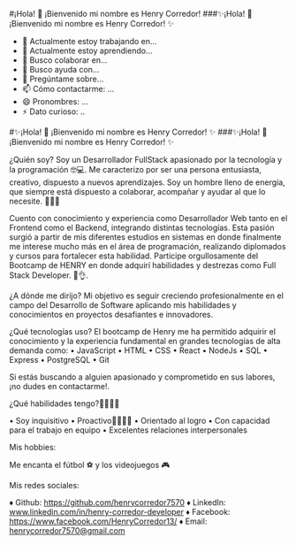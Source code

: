 #¡Hola! 👋 ¡Bienvenido mi nombre es Henry Corredor! 
 ###✨¡Hola! 👋 ¡Bienvenido mi nombre es Henry Corredor! ✨

- 🔭 Actualmente estoy trabajando en...
- 🌱 Actualmente estoy aprendiendo...
- 👯 Busco colaborar en...
- 🤔 Busco ayuda con...
- 💬 Pregúntame sobre...
- 📫 Cómo contactarme: ...
- 😄 Pronombres: ...
- ⚡ Dato curioso: ..

 #✨¡Hola! 👋 ¡Bienvenido mi nombre es Henry Corredor! ✨
 ###✨¡Hola! 👋 ¡Bienvenido mi nombre es Henry Corredor! ✨

¿Quién soy?
Soy un Desarrollador FullStack apasionado por la tecnología y la programación 🤓💻. Me caracterizo por ser una persona entusiasta, creativo, dispuesto a nuevos aprendizajes. Soy un hombre lleno de energía, que siempre está dispuesto a colaborar, acompañar y ayudar al que lo necesite. 🤝💪😉

Cuento con conocimiento y experiencia como Desarrollador Web tanto en el Frontend como el Backend, integrando distintas tecnologías. Esta pasión surgió a partir de mis diferentes estudios en sistemas en donde finalmente me interese mucho más en el área de programación, realizando diplomados y cursos para fortalecer esta habilidad. Participe orgullosamente del Bootcamp de HENRY en donde adquirí habilidades y destrezas como Full Stack Developer. 🚀👌. 

¿A dónde me dirijo?
Mi objetivo es seguir creciendo profesionalmente en el campo del Desarrollo de Software aplicando mis habilidades y conocimientos en proyectos desafiantes e innovadores. 

¿Qué tecnologías uso?
El bootcamp de Henry me ha permitido adquirir el conocimiento y la experiencia fundamental en grandes tecnologías de alta demanda como:
  • JavaScript
  • HTML
  • CSS
  • React
  • NodeJs
  • SQL
  • Express
  • PostgreSQL
  • Git
  
Si estás buscando a alguien apasionado y comprometido en sus labores, ¡no dudes en contactarme!.

¿Qué habilidades tengo?🐱‍🏍🐱‍🏍

• Soy inquisitivo
• Proactivo🕵️‍♂️😁🤯
• Orientado al logro
• Con capacidad para el trabajo en equipo
• Excelentes relaciones interpersonales 

Mis hobbies:

Me encanta el fútbol ⚽ y los videojuegos 🎮

Mis redes sociales:

♦ Github: https://github.com/henrycorredor7570
♦ LinkedIn: www.linkedin.com/in/henry-corredor-developer
♦ Facebook: https://www.facebook.com/HenryCorredor13/
♦ Email: henrycorredor7570@gmail.com

